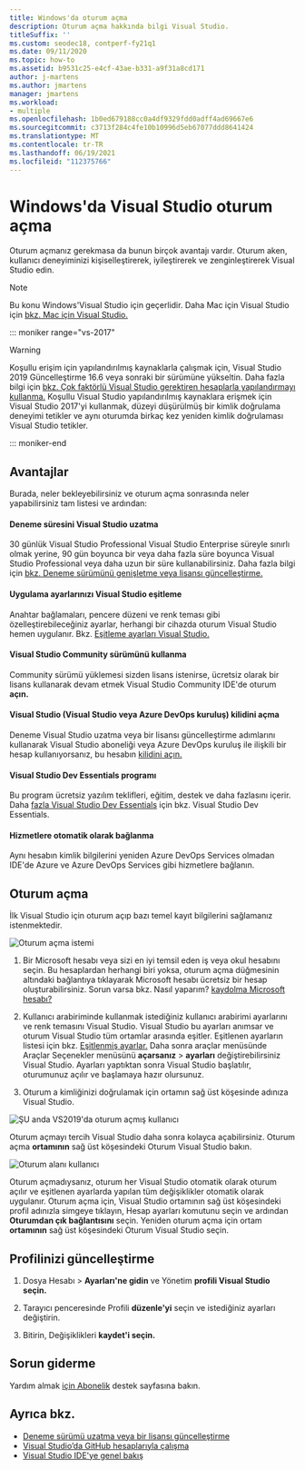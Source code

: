 ```yaml
---
title: Windows'da oturum açma
description: Oturum açma hakkında bilgi Visual Studio.
titleSuffix: ''
ms.custom: seodec18, contperf-fy21q1
ms.date: 09/11/2020
ms.topic: how-to
ms.assetid: b9531c25-e4cf-43ae-b331-a9f31a8cd171
author: j-martens
ms.author: jmartens
manager: jmartens
ms.workload:
- multiple
ms.openlocfilehash: 1b0ed679188cc0a4df9329fdd0adff4ad69667e6
ms.sourcegitcommit: c3713f284c4fe10b10996d5eb67077ddd8641424
ms.translationtype: MT
ms.contentlocale: tr-TR
ms.lasthandoff: 06/19/2021
ms.locfileid: "112375766"
---
```

# <a name="sign-in-to-visual-studio-on-windows"></a>Windows'da Visual Studio oturum açma

Oturum açmanız gerekmasa da bunun birçok avantajı vardır. Oturum aken, kullanıcı deneyiminizi kişiselleştirerek, iyileştirerek ve zenginleştirerek Visual Studio edin. 

> [!NOTE]
> Bu konu Windows'Visual Studio için geçerlidir. Daha Mac için Visual Studio için [bkz. Mac için Visual Studio.](/visualstudio/mac/signing-in)

::: moniker range="vs-2017"

> [!WARNING]
> Koşullu erişim için yapılandırılmış kaynaklarla çalışmak için, Visual Studio 2019 Güncelleştirme 16.6 veya sonraki bir sürümüne yükseltin. Daha fazla bilgi için [bkz. Çok faktörlü Visual Studio gerektiren hesaplarla yapılandırmayı kullanma.](work-with-multi-factor-authentication.md)
> Koşullu Visual Studio yapılandırılmış kaynaklara erişmek için Visual Studio 2017'yi kullanmak, düzeyi düşürülmüş bir kimlik doğrulama deneyimi tetikler ve aynı oturumda birkaç kez yeniden kimlik doğrulaması Visual Studio tetikler. 
> 
::: moniker-end

## <a name="benefits"></a>Avantajlar

Burada, neler bekleyebilirsiniz ve oturum açma sonrasında neler yapabilirsiniz tam listesi ve ardından:


#### <a name="extend-the-visual-studio-trial-period"></a>Deneme süresini Visual Studio uzatma

30 günlük Visual Studio Professional Visual Studio Enterprise süreyle sınırlı olmak yerine, 90 gün boyunca bir veya daha fazla süre boyunca Visual Studio Professional veya daha uzun bir süre kullanabilirsiniz. Daha fazla bilgi için [bkz. Deneme sürümünü genişletme veya lisansı güncelleştirme.](../ide/how-to-unlock-visual-studio.md)

#### <a name="synchronize-your-visual-studio-settings"></a>Uygulama ayarlarınızı Visual Studio eşitleme

Anahtar bağlamaları, pencere düzeni ve renk teması gibi özelleştirebileceğiniz ayarlar, herhangi bir cihazda oturum Visual Studio hemen uygulanır. Bkz. [Eşitleme ayarları Visual Studio.](../ide/synchronized-settings-in-visual-studio.md)

#### <a name="use-visual-studio-community-edition"></a>Visual Studio Community sürümünü kullanma

Community sürümü yüklemesi sizden lisans istenirse, ücretsiz olarak bir lisans kullanarak devam etmek Visual Studio Community IDE'de oturum **açın.** 

#### <a name="unlock-visual-studio-visual-studio-subscription-or-an-azure-devops-organization"></a>Visual Studio (Visual Studio veya Azure DevOps kuruluş) kilidini açma

Deneme Visual Studio uzatma veya bir lisansı güncelleştirme adımlarını kullanarak Visual Studio aboneliği veya Azure DevOps kuruluş ile ilişkili bir hesap kullanıyorsanız, bu hesabın [kilidini açın.](../ide/how-to-unlock-visual-studio.md)

#### <a name="the-visual-studio-dev-essentials-program"></a>Visual Studio Dev Essentials programı

Bu program ücretsiz yazılım teklifleri, eğitim, destek ve daha fazlasını içerir. Daha [fazla Visual Studio Dev Essentials](https://visualstudio.microsoft.com/dev-essentials/) için bkz. Visual Studio Dev Essentials.

#### <a name="automatically-connect-to-services"></a>Hizmetlere otomatik olarak bağlanma

Aynı hesabın kimlik bilgilerini yeniden Azure DevOps Services olmadan IDE'de Azure ve Azure DevOps Services gibi hizmetlere bağlanın.

## <a name="how-to-sign-in"></a>Oturum açma 

İlk Visual Studio için oturum açıp bazı temel kayıt bilgilerini sağlamanız istenmektedir.

![Oturum açma istemi](../ide/media/vs2019_signinpopup.png)

1. Bir Microsoft hesabı veya sizi en iyi temsil eden iş veya okul hesabını seçin. Bu hesaplardan herhangi biri yoksa, oturum açma düğmesinin altındaki bağlantıya tıklayarak Microsoft hesabı ücretsiz bir hesap oluşturabilirsiniz. Sorun varsa bkz. Nasıl yaparım? [kaydolma Microsoft hesabı?](https://support.microsoft.com/help/4026324/microsoft-account-how-to-create)

2. Kullanıcı arabiriminde kullanmak istediğiniz kullanıcı arabirimi ayarlarını ve renk temasını Visual Studio. Visual Studio bu ayarları anımsar ve oturum Visual Studio tüm ortamlar arasında eşitler. Eşitlenen ayarların listesi için bkz. [Eşitlenmiş ayarlar.](../ide/synchronized-settings-in-visual-studio.md) Daha sonra araçlar menüsünde Araçlar Seçenekler menüsünü **açarsanız**  >  **ayarları** değiştirebilirsiniz Visual Studio.
   Ayarları yaptıktan sonra Visual Studio başlatılır, oturumunuz açılır ve başlamaya hazır olursunuz. 
   
1. Oturum a kimliğinizi doğrulamak için ortamın sağ üst köşesinde adınıza Visual Studio.

![ŞU anda VS2019'da oturum açmış kullanıcı](../ide/media/vs2019_username.png)

Oturum açmayı tercih Visual Studio daha sonra kolayca açabilirsiniz. Oturum açma **ortamının** sağ üst köşesindeki Oturum Visual Studio bakın.

![Oturum alanı kullanıcı](../ide/media/vs2019_usernotsignedin.png)

Oturum açmadıysanız, oturum her Visual Studio otomatik olarak oturum açılır ve eşitlenen ayarlarda yapılan tüm değişiklikler otomatik olarak uygulanır. Oturum açma için, Visual Studio ortamının sağ üst köşesindeki profil adınızla simgeye tıklayın, Hesap ayarları komutunu seçin ve ardından **Oturumdan çık bağlantısını** seçin.  Yeniden oturum açma için ortam **ortamının** sağ üst köşesindeki Oturum Visual Studio seçin.

## <a name="update-your-profile"></a>Profilinizi güncelleştirme

1. Dosya Hesabı  >  **Ayarları'ne gidin** ve Yönetim **profili Visual Studio seçin.**

1. Tarayıcı penceresinde Profili **düzenle'yi** seçin ve istediğiniz ayarları değiştirin.

1. Bitirin, Değişiklikleri **kaydet'i seçin.**

## <a name="troubleshooting"></a>Sorun giderme

Yardım almak [için Abonelik](https://visualstudio.microsoft.com/subscriptions/support/) destek sayfasına bakın.

## <a name="see-also"></a>Ayrıca bkz.

* [Deneme sürümü uzatma veya bir lisansı güncelleştirme](../ide/how-to-unlock-visual-studio.md)
* [Visual Studio’da GitHub hesaplarıyla çalışma](../ide/work-with-github-accounts.md)
* [Visual Studio IDE'ye genel bakış](../get-started/visual-studio-ide.md)
